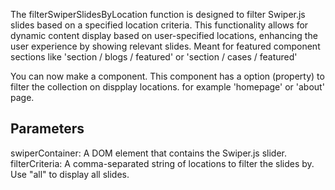The filterSwiperSlidesByLocation function is designed to filter Swiper.js slides based on a specified location criteria. This functionality allows for dynamic content display based on user-specified locations, enhancing the user experience by showing relevant slides. Meant for featured component sections like 'section / blogs / featured' or 'section / cases / featured'

You can now make a component. This component has a option (property) to filter the collection on dispplay locations. for example 'homepage' or 'about' page.

## Parameters

swiperContainer: A DOM element that contains the Swiper.js slider.
filterCriteria: A comma-separated string of locations to filter the slides by. Use "all" to display all slides.
